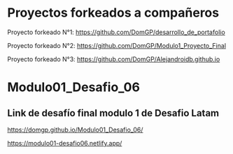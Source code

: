# Proyectos forkeados a compañeros

Proyecto forkeado N°1: https://github.com/DomGP/desarrollo_de_portafolio

Proyecto forkeado N°2: https://github.com/DomGP/Modulo1_Proyecto_Final

Proyecto forkeado N°3: https://github.com/DomGP/Alejandroidb.github.io

# Modulo01_Desafio_06
## Link de desafío final modulo 1 de Desafio Latam

https://domgp.github.io/Modulo01_Desafio_06/

https://modulo01-desafio06.netlify.app/
